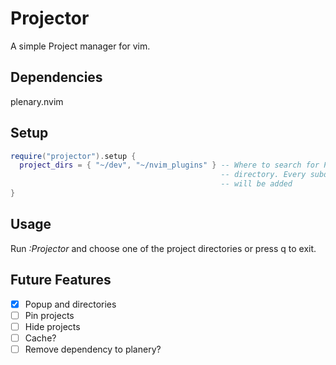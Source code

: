 # Projector

A simple Project manager for vim.

## Dependencies

plenary.nvim

## Setup

```lua
require("projector").setup {
  project_dirs = { "~/dev", "~/nvim_plugins" } -- Where to search for Project
                                               -- directory. Every subdirectory
                                               -- will be added
}
```

## Usage

Run _:Projector_ and choose one of the project directories or press q to exit.

## Future Features

- [x] Popup and directories
- [ ] Pin projects
- [ ] Hide projects
- [ ] Cache?
- [ ] Remove dependency to planery?
